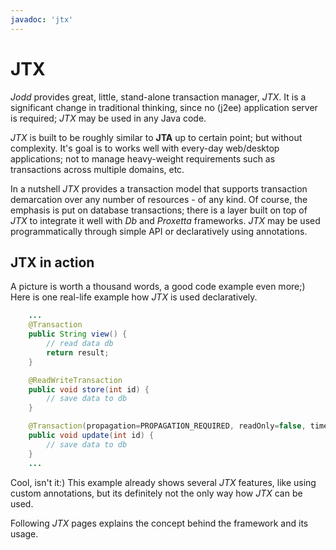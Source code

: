 ```yaml
---
javadoc: 'jtx'
---
```


# JTX

*Jodd* provides great, little, stand-alone transaction manager, *JTX*.
It is a significant change in traditional thinking, since no (j2ee)
application server is required; *JTX* may be used in any Java code.

*JTX* is built to be roughly similar to **JTA** up to certain point; but
without complexity. It's goal is to works well with every-day
web/desktop applications; not to manage heavy-weight requirements such
as transactions across multiple domains, etc.

In a nutshell *JTX* provides a transaction model that supports
transaction demarcation over any number of resources - of any kind. Of
course, the emphasis is put on database transactions; there is a layer
built on top of *JTX* to integrate it well with *Db* and *Proxetta*
frameworks. *JTX* may be used programmatically through simple API or
declaratively using annotations.

## JTX in action

A picture is worth a thousand words, a good code example even more;)
Here is one real-life example how *JTX* is used declaratively.

~~~~~ java
    ...
	@Transaction
	public String view() {
		// read data db
		return result;
	}

	@ReadWriteTransaction
	public void store(int id) {
		// save data to db
	}

	@Transaction(propagation=PROPAGATION_REQUIRED, readOnly=false, timeout=100)
	public void update(int id) {
		// save data to db
	}
    ...
~~~~~

Cool, isn't it:) This example already shows several *JTX* features,
like using custom annotations, but its definitely not the only way how
*JTX* can be used.

Following *JTX* pages explains the concept behind the framework and its
usage.
